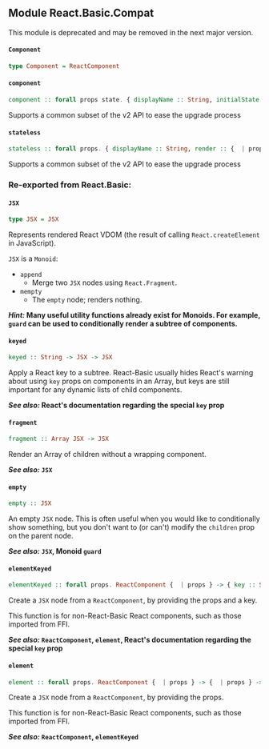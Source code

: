 ## Module React.Basic.Compat

This module is deprecated and may be removed in the next
major version.

#### `Component`

``` purescript
type Component = ReactComponent
```

#### `component`

``` purescript
component :: forall props state. { displayName :: String, initialState :: {  | state }, receiveProps :: { props :: {  | props }, state :: {  | state }, setState :: ({  | state } -> {  | state }) -> Effect Unit } -> Effect Unit, render :: { props :: {  | props }, state :: {  | state }, setState :: ({  | state } -> {  | state }) -> Effect Unit } -> JSX } -> ReactComponent {  | props }
```

Supports a common subset of the v2 API to ease the upgrade process

#### `stateless`

``` purescript
stateless :: forall props. { displayName :: String, render :: {  | props } -> JSX } -> ReactComponent {  | props }
```

Supports a common subset of the v2 API to ease the upgrade process


### Re-exported from React.Basic:

#### `JSX`

``` purescript
type JSX = JSX
```

Represents rendered React VDOM (the result of calling `React.createElement`
in JavaScript).

`JSX` is a `Monoid`:

- `append`
  - Merge two `JSX` nodes using `React.Fragment`.
- `mempty`
  - The `empty` node; renders nothing.

__*Hint:* Many useful utility functions already exist for Monoids. For example,
  `guard` can be used to conditionally render a subtree of components.__

#### `keyed`

``` purescript
keyed :: String -> JSX -> JSX
```

Apply a React key to a subtree. React-Basic usually hides React's warning about
using `key` props on components in an Array, but keys are still important for
any dynamic lists of child components.

__*See also:* React's documentation regarding the special `key` prop__

#### `fragment`

``` purescript
fragment :: Array JSX -> JSX
```

Render an Array of children without a wrapping component.

__*See also:* `JSX`__

#### `empty`

``` purescript
empty :: JSX
```

An empty `JSX` node. This is often useful when you would like to conditionally
show something, but you don't want to (or can't) modify the `children` prop
on the parent node.

__*See also:* `JSX`, Monoid `guard`__

#### `elementKeyed`

``` purescript
elementKeyed :: forall props. ReactComponent {  | props } -> { key :: String | props } -> JSX
```

Create a `JSX` node from a `ReactComponent`, by providing the props and a key.

This function is for non-React-Basic React components, such as those
imported from FFI.

__*See also:* `ReactComponent`, `element`, React's documentation regarding the special `key` prop__

#### `element`

``` purescript
element :: forall props. ReactComponent {  | props } -> {  | props } -> JSX
```

Create a `JSX` node from a `ReactComponent`, by providing the props.

This function is for non-React-Basic React components, such as those
imported from FFI.

__*See also:* `ReactComponent`, `elementKeyed`__

